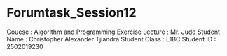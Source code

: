 # Forumtask_Session12
Couese : Algorithm and Programming Exercise
Lecture : Mr. Jude
Student Name : Christopher Alexander Tjiandra
Student Class : L1BC
Student ID : 2502019230
